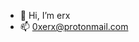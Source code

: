 - 👋 Hi, I’m erx
- 📫 0xerx@protonmail.com

<!---
0xerx/0xerx is a ✨ special ✨ repository because its `README.md` (this file) appears on your GitHub profile.
You can click the Preview link to take a look at your changes.
--->
